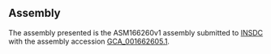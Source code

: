 

Assembly
--------

The assembly presented is the ASM166260v1 assembly submitted to
[INSDC](http://www.insdc.org) with the assembly accession
[GCA\_001662605.1](http://www.ebi.ac.uk/ena/data/view/GCA_001662605.1).
